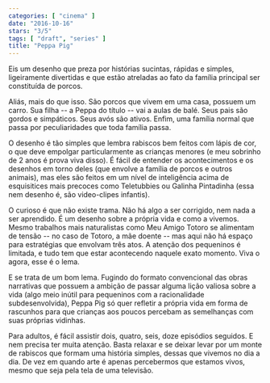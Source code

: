 ```yaml
---
categories: [ "cinema" ]
date: "2016-10-16"
stars: "3/5"
tags: [ "draft", "series" ]
title: "Peppa Pig"
---
```

Eis um desenho que preza por histórias sucintas, rápidas e simples,
ligeiramente divertidas e que estão atreladas ao fato da família
principal ser constituída de porcos.

Aliás, mais do que isso. São porcos que vivem em uma casa, possuem um
carro. Sua filha -- a Peppa do título -- vai a aulas de balé. Seus pais
são gordos e simpáticos. Seus avós são ativos. Enfim, uma família
normal que passa por peculiaridades que toda família passa.

O desenho é tão simples que lembra rabiscos bem feitos com lápis
de cor, o que deve empolgar particularmente as crianças menores (e
meu sobrinho de 2 anos é prova viva disso). É fácil de entender os
acontecimentos e os desenhos em torno deles (que envolve a família
de porcos e outros animais), mas eles são feitos em um nível de
inteligência acima de esquisitices mais precoces como Teletubbies ou
Galinha Pintadinha (essa nem desenho é, são video-clipes infantis).

O curioso é que não existe trama. Não há algo a ser corrigido,
nem nada a ser aprendido. É um desenho sobre a  própria vida e como
a vivemos. Mesmo trabalhos mais naturalistas como Meu Amigo Totoro se
alimentam de tensão -- no caso de Totoro, a mãe doente -- mas aqui não
há espaço para estratégias que envolvam três atos. A atenção dos
pequeninos é limitada, e tudo tem que estar acontecendo naquele exato
momento. Viva o agora, esse é o lema.

E se trata de um bom lema. Fugindo do formato convencional das obras
narrativas que possuem a ambição de passar alguma lição valiosa
sobre a vida (algo meio inútil para pequeninos com a racionalidade
subdesenvolvida), Peppa Pig só quer refletir a própria vida em forma
de rascunhos para que crianças aos poucos percebam as semelhanças com
suas próprias vidinhas.

Para adultos, é fácil assistir dois, quatro, seis, doze episódios
seguidos. E nem precisa ter muita atenção. Basta relaxar e se deixar
levar por um monte de rabiscos que formam uma história simples, dessas
que vivemos no dia a dia. De vez em quando arte é apenas percebermos
que estamos vivos, mesmo que seja pela tela de uma televisão.
